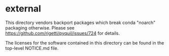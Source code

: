 external
========

This directory vendors backport packages which break conda "noarch" packaging
otherwise. Please see https://github.com/rigetti/pyquil/issues/724 for details.

The licenses for the software contained in this directory can be found in the
top-level NOTICE.md file.
